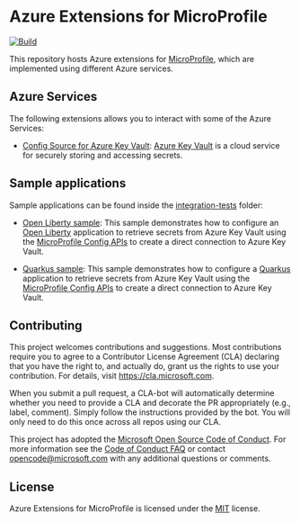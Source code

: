 # Azure Extensions for MicroProfile

[![Build](https://github.com/Azure/azure-microprofile/workflows/Build/badge.svg?branch=main)](https://github.com/Azure/azure-microprofile/actions?query=workflow%3ABuild)

This repository hosts Azure extensions for [MicroProfile](https://microprofile.io/), which are implemented using different Azure services.

## Azure Services

The following extensions allows you to interact with some of the Azure Services:

* [Config Source for Azure Key Vault](config-keyvault): [Azure Key Vault](https://azure.microsoft.com/services/key-vault/) is a cloud service for securely storing and accessing secrets.

## Sample applications

Sample applications can be found inside the [integration-tests](integration-tests) folder:

* [Open Liberty sample](integration-tests/open-liberty-sample): This sample demonstrates how to configure an [Open Liberty](https://openliberty.io/) application to retrieve secrets from Azure Key Vault using the [MicroProfile Config APIs](https://microprofile.io/specifications/microprofile-config/) to create a direct connection to Azure Key Vault.

* [Quarkus sample](integration-tests/quarkus-sample): This sample demonstrates how to configure a [Quarkus](https://quarkus.io/) application to retrieve secrets from Azure Key Vault using the [MicroProfile Config APIs](https://microprofile.io/specifications/microprofile-config/) to create a direct connection to Azure Key Vault.

## Contributing

This project welcomes contributions and suggestions.  Most contributions require you to agree to a
Contributor License Agreement (CLA) declaring that you have the right to, and actually do, grant us
the rights to use your contribution. For details, visit https://cla.microsoft.com.

When you submit a pull request, a CLA-bot will automatically determine whether you need to provide
a CLA and decorate the PR appropriately (e.g., label, comment). Simply follow the instructions
provided by the bot. You will only need to do this once across all repos using our CLA.

This project has adopted the [Microsoft Open Source Code of Conduct](https://opensource.microsoft.com/codeofconduct/).
For more information see the [Code of Conduct FAQ](https://opensource.microsoft.com/codeofconduct/faq/) or
contact [opencode@microsoft.com](mailto:opencode@microsoft.com) with any additional questions or comments.

## License

Azure Extensions for MicroProfile is licensed under the [MIT](https://github.com/Azure/azure-microprofile/blob/main/LICENSE) license.
